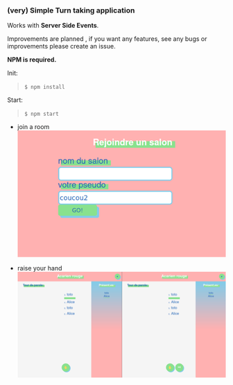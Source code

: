 ### (very) Simple Turn taking application

Works with **Server Side Events**.

Improvements are planned , if you want any features, see any bugs or improvements please create an issue.

**NPM is required.**

Init:
> `$ npm install`

Start:
> `$ npm start`

- join a room
![join a room](https://github.com/alois-dr/sse-taking-turn-app/blob/main/capure1.png?raw=true)

- raise your hand
![raise your hand](https://github.com/alois-dr/sse-taking-turn-app/blob/main/capture2.png?raw=true)
